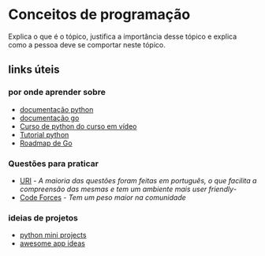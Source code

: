# Conceitos de programação

Explica o que é o tópico, justifica a importância desse tópico e explica como a pessoa deve se comportar neste tópico.

## links úteis

### por onde aprender sobre
- [documentação python](https://www.python.org/)
- [documentação go](https://golang.org/)
- [Curso de python do curso em vídeo](https://www.youtube.com/watch?v=S9uPNppGsGo&list=PLvE-ZAFRgX8hnECDn1v9HNTI71veL3oW0)
- [Tutorial python](https://www.udemy.com/course/intro_python/)
- [Roadmap de Go](https://github.com/Alikhll/golang-developer-roadmap)

### Questões para praticar
- [URI](https://www.urionlinejudge.com.br) - *A maioria das questões foram feitas em português, o que facilita a compreensão das mesmas e tem um ambiente mais user friendly*-
- [Code Forces](https://codeforces.com/) - *Tem um peso maior na comunidade*

### ideias de projetos
- [python mini projects](https://github.com/Python-World/python-mini-projects)
- [awesome app ideas](https://github.com/tastejs/awesome-app-ideas)
